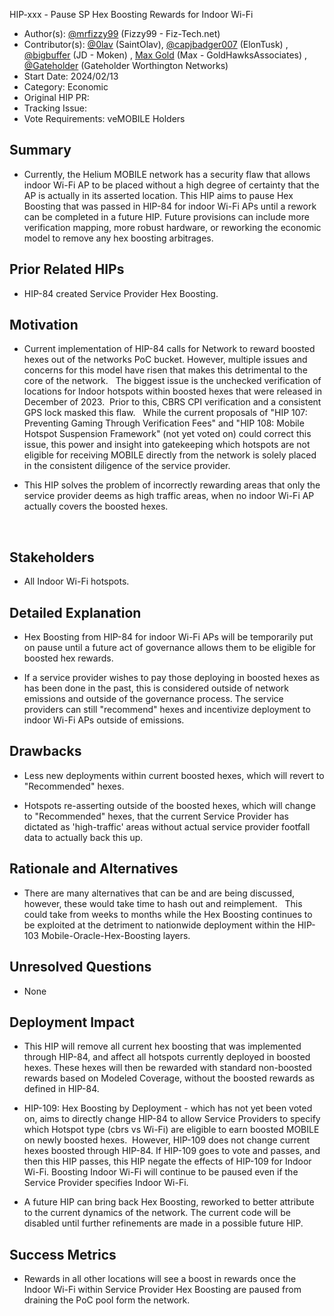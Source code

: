 HIP-xxx - Pause SP Hex Boosting Rewards for Indoor Wi-Fi

- Author(s): [@mrfizzy99](https://github.com/mrfizzy99) (Fizzy99 - Fiz-Tech.net)
- Contributor(s): [@0lav](https://github.com/0lav) (SaintOlav), [@capjbadger007](https://github.com/capjbadger007) (ElonTusk) , [@bigbuffer](https://github.com/bigbuffer) (JD - Moken) , [Max Gold](https://github.com/GoldHawksAssociates) (Max - GoldHawksAssociates) , [@Gateholder](https://github.com/Gateholder) (Gateholder Worthington Networks)
- Start Date: 2024/02/13
- Category: Economic
- Original HIP PR: <!-- leave this empty; maintainer will fill in ID of this pull request -->
- Tracking Issue: <!-- leave this empty; maintainer will create a discussion issue -->
- Vote Requirements: veMOBILE Holders

## Summary

- Currently, the Helium MOBILE network has a security flaw that allows indoor Wi-Fi AP to be placed without a high degree of certainty that the AP is actually in its asserted location.  This HIP aims to pause Hex Boosting that was passed in HIP-84 for indoor Wi-Fi APs until a rework can be completed in a future HIP.  Future provisions can include more verification mapping, more robust hardware, or reworking the economic model to remove any hex boosting arbitrages.


## Prior Related HIPs

- HIP-84 created Service Provider Hex Boosting.


## Motivation

- Current implementation of HIP-84 calls for Network to reward boosted hexes out of the networks PoC bucket. However, multiple issues and concerns for this model have risen that makes this detrimental to the core of the network.
  The biggest issue is the unchecked verification of locations for Indoor hotspots within boosted hexes that were released in December of 2023.  Prior to this, CBRS CPI verification and a consistent GPS lock masked this flaw.
  While the current proposals of "HIP 107: Preventing Gaming Through Verification Fees" and "HIP 108: Mobile Hotspot Suspension Framework" (not yet voted on) could correct this issue, this power and insight into gatekeeping which hotspots are not eligible for receiving MOBILE directly from the network is solely placed in the consistent diligence of the service provider.

- This HIP solves the problem of incorrectly rewarding areas that only the service provider deems as high traffic areas, when no indoor Wi-Fi AP actually covers the boosted hexes.

  

## Stakeholders

- All Indoor Wi-Fi hotspots.  


## Detailed Explanation

- Hex Boosting from HIP-84 for indoor Wi-Fi APs will be temporarily put on pause until a future act of governance allows them to be eligible for boosted hex rewards.

- If a service provider wishes to pay those deploying in boosted hexes as has been done in the past, this is considered outside of network emissions and outside of the governance process.  The service providers can still "recommend" hexes and incentivize deployment to indoor Wi-Fi APs outside of emissions.


## Drawbacks

- Less new deployments within current boosted hexes, which will revert to "Recommended" hexes.
  
- Hotspots re-asserting outside of the boosted hexes, which will change to "Recommended" hexes, that the current Service Provider has dictated as 'high-traffic' areas without actual service provider footfall data to actually back this up.


## Rationale and Alternatives

- There are many alternatives that can be and are being discussed, however, these would take time to hash out and reimplement.   This could take from weeks to months while the Hex Boosting continues to be exploited at the detriment to nationwide deployment within the HIP-103 Mobile-Oracle-Hex-Boosting layers.  


## Unresolved Questions

- None


## Deployment Impact

- This HIP will remove all current hex boosting that was implemented through HIP-84, and affect all hotspots currently deployed in boosted hexes. These hexes will then be rewarded with standard non-boosted rewards based on Modeled Coverage, without the boosted rewards as defined in HIP-84.
  
- HIP-109: Hex Boosting by Deployment - which has not yet been voted on, aims to directly change HIP-84 to allow Service Providers to specify which Hotspot type (cbrs vs Wi-Fi) are eligible to earn boosted MOBILE on newly boosted hexes.  However, HIP-109 does not change current hexes boosted through HIP-84. If HIP-109 goes to vote and passes, and then this HIP passes, this HIP negate the effects of HIP-109 for Indoor Wi-Fi.  Boosting Indoor Wi-Fi will continue to be paused even if the Service Provider specifies Indoor Wi-Fi. 

- A future HIP can bring back Hex Boosting, reworked to better attribute to the current dynamics of the network. The current code will be disabled until further refinements are made in a possible future HIP.


## Success Metrics

- Rewards in all other locations will see a boost in rewards once the Indoor Wi-Fi within Service Provider Hex Boosting are paused from draining the PoC pool form the network.
